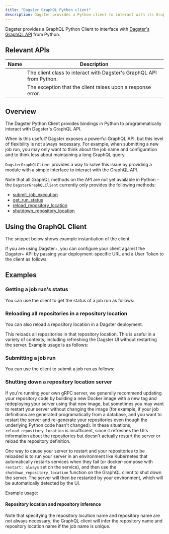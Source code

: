 ```yaml
---
title: "Dagster GraphQL Python client"
description: Dagster provides a Python client to interact with its GraphQL API
---
```


Dagster provides a GraphQL Python Client to interface with [Dagster's GraphQL API](/guides/operate/graphql/graphql-client) from Python.

## Relevant APIs

| Name                                                                    | Description                                                          |
| ----------------------------------------------------------------------- | -------------------------------------------------------------------- |
| <PyObject section="libraries" module="dagster_graphql" object="DagsterGraphQLClient"/>      | The client class to interact with Dagster's GraphQL API from Python. |
| <PyObject section="libraries" module="dagster_graphql" object="DagsterGraphQLClientError"/> | The exception that the client raises upon a response error.          |

## Overview

The Dagster Python Client provides bindings in Python to programmatically interact with Dagster's GraphQL API.

When is this useful? Dagster exposes a powerful GraphQL API, but this level of flexibility is not always necessary. For example, when submitting a new job run, you may only want to think about the job name and configuration and to think less about maintaining a long GraphQL query.

`DagsterGraphQLClient` provides a way to solve this issue by providing a module with a simple interface to interact with the GraphQL API.

Note that all GraphQL methods on the API are not yet available in Python - the `DagsterGraphQLClient` currently only provides the following methods:

- <PyObject
  section="libraries"
  module="dagster_graphql"
  object="DagsterGraphQLClient"
  method="submit_job_execution"
  /> [submit_job_execution](#submitting-a-job-run)
- <PyObject
  section="libraries"
  module="dagster_graphql"
  object="DagsterGraphQLClient"
  method="get_run_status"
  /> [get_run_status](#getting-a-job-runs-status)
- <PyObject
  section="libraries"
  module="dagster_graphql"
  object="DagsterGraphQLClient"
  method="reload_repository_location"
  /> [reload_repository_location](#reloading-all-repositories-in-a-repository-location)
- <PyObject
  section="libraries"
  module="dagster_graphql"
  object="DagsterGraphQLClient"
  method="shutdown_repository_location"
  /> [shutdown_repository_location](#shutting-down-a-repository-location-server)

## Using the GraphQL Client

The snippet below shows example instantiation of the client:

<CodeExample path="docs_snippets/docs_snippets/concepts/webserver/graphql/client_example.py" startAfter="start_setup_marker" endBefore="end_setup_marker" />

If you are using Dagster+, you can configure your client against the Dagster+ API by passing your deployment-specific URL and a User Token to the client as follows:

<CodeExample path="docs_snippets/docs_snippets/concepts/webserver/graphql/client_example.py" startAfter="start_cloud_usage" endBefore="end_cloud_usage" />

## Examples

### Getting a job run's status

You can use the client to get the status of a job run as follows:

<CodeExample path="docs_snippets/docs_snippets/concepts/webserver/graphql/client_example.py" startAfter="start_run_status_marker" endBefore="end_run_status_marker" />

### Reloading all repositories in a repository location

You can also reload a repository location in a Dagster deployment.

This reloads all repositories in that repository location. This is useful in a variety of contexts, including refreshing the Dagster UI without restarting the server. Example usage is as follows:

<CodeExample path="docs_snippets/docs_snippets/concepts/webserver/graphql/client_example.py" startAfter="start_reload_repo_location_marker" endBefore="end_reload_repo_location_marker" />

### Submitting a job run

You can use the client to submit a job run as follows:

<CodeExample path="docs_snippets/docs_snippets/concepts/webserver/graphql/client_example.py" startAfter="start_submit_marker_default" endBefore="end_submit_marker_default" />

### Shutting down a repository location server

If you're running your own gRPC server, we generally recommend updating your repository code by building a new Docker image with a new tag and redeploying your server using that new image, but sometimes you may want to restart your server without changing the image (for example, if your job definitions are generated programatically from a database, and you want to restart the server and re-generate your repositories even though the underlying Python code hasn't changed). In these situations, `reload_repository_location` is insufficient, since it refreshes the UI's information about the repositories but doesn't actually restart the server or reload the repository definition.

One way to cause your server to restart and your repositories to be reloaded is to run your server in an environment like Kubernetes that automatically restarts services when they fail (or docker-compose with `restart: always` set on the service), and then use the `shutdown_repository_location` function on the GraphQL client to shut down the server. The server will then be restarted by your environment, which will be automatically detected by the UI.

Example usage:


<CodeExample path="docs_snippets/docs_snippets/concepts/webserver/graphql/client_example.py" startAfter="start_shutdown_repo_location_marker" endBefore="end_shutdown_repo_location_marker" />

#### Repository location and repository inference

Note that specifying the repository location name and repository name are not always necessary; the GraphQL client will infer the repository name and repository location name if the job name is unique.

<CodeExample path="docs_snippets/docs_snippets/concepts/webserver/graphql/client_example.py" startAfter="start_submit_marker_job_name_only" endBefore="end_submit_marker_job_name_only" />
